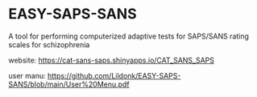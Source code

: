 # EASY-SAPS-SANS
A tool for performing computerized adaptive tests for SAPS/SANS rating scales for schizophrenia

website: https://cat-sans-saps.shinyapps.io/CAT_SANS_SAPS

user manu: https://github.com/Lildonk/EASY-SAPS-SANS/blob/main/User%20Menu.pdf
